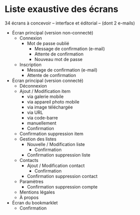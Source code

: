 # Liste exaustive des écrans

34 écrans à concevoir – interface et éditorial – (dont 2 e-mails)

- Écran principal (version non-connecté)
	- Connexion 
		- Mot de passe oublié
			- Message de confirmation (e-mail)
			- Attente de confirmation
			- Nouveau mot de passe
	- Inscription
		- Message de confirmation (e-mail)
		- Attente de confirmation
- Écran principal (version connecté)
	- Déconnexion
	- Ajout / Modification item
		- via galerie mobile
		- via appareil photo mobile
		- via image téléchargée
		- via URL
		- via code-barre
		- manuellement
		- Confirmation
	- Confirmation suppression item
	- Gestion des listes
		- Nouvelle / Modification liste
			- Confirmation
		- Confirmation suppression liste
	- Contacts
		- Ajout / Modification contact
			- Confirmation
		- Confirmation suppression contact
	- Paramètres
		- Confirmation suppression compte
	- Mentions légales
	- À propos
- Écran du bookmarklet
	- Confirmation
